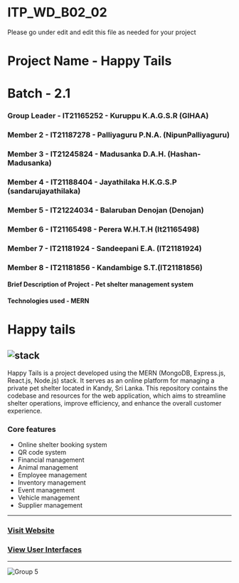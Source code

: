 # ITP_WD_B02_02

Please go under edit and edit this file as needed for your project

# Project Name - Happy Tails
# Batch - 2.1
### Group Leader - IT21165252 - Kuruppu K.A.G.S.R (GIHAA)
### Member 2 - IT21187278 - Palliyaguru P.N.A. (NipunPalliyaguru)
### Member 3 - IT21245824 - Madusanka D.A.H. (Hashan-Madusanka)
### Member 4 - IT21188404 - Jayathilaka H.K.G.S.P (sandarujayathilaka)
### Member 5 - IT21224034 - Balaruban Denojan (Denojan)
### Member 6 - IT21165498 - Perera W.H.T.H (It21165498)
### Member 7 - IT21181924 - Sandeepani E.A. (IT21181924)
### Member 8 - IT21181856 - Kandambige S.T.(IT21181856)

#### Brief Description of Project - Pet shelter management system 
#### Technologies used - MERN


# Happy tails
![stack](https://github.com/GIHAA/itp-project-happy-tails/assets/86099252/ddc6133e-55e8-49d2-852e-72a90fe3faad)
---
Happy Tails is a project developed using the MERN (MongoDB, Express.js, React.js, Node.js) stack. It serves as an online platform for managing a private pet shelter located in Kandy, Sri Lanka. This repository contains the codebase and resources for the web application, which aims to streamline shelter operations, improve efficiency, and enhance the overall customer experience.
### Core features
- Online shelter booking system
- QR code system
- Financial management
- Animal management
- Employee management
- Inventory management
- Event management
- Vehicle management
- Supplier management
---
### [Visit Website](https://happytails-six.vercel.app/)
### [View User Interfaces](https://www.figma.com/file/54bJvr9pkumTVjJoskb4X7/final-screenshots?type=design&node-id=0%3A1&t=HAFOEmaXemeII2tJ-1)
---

![Group 5](https://github.com/GIHAA/itp-project-happy-tails/assets/86099252/c4199803-482d-481d-b8b2-d60ffbd77392)


